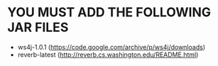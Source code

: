 # YOU MUST ADD THE FOLLOWING JAR FILES

- ws4j-1.0.1 (https://code.google.com/archive/p/ws4j/downloads)
- reverb-latest (http://reverb.cs.washington.edu/README.html)